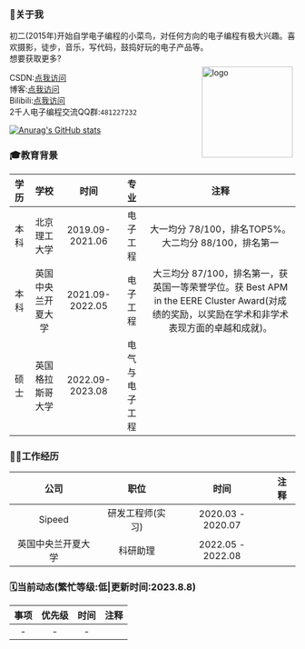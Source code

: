 <!--
 * @Author: Chengsen Dong 1034029664@qq.com
 * @Date: 2022-07-31 15:02:09
 * @LastEditors: Chengsen Dong 1034029664@qq.com
 * @LastEditTime: 2023-08-08 20:53:56
 * @FilePath: /xddcore/README.md
 * @Description: 这是默认设置,请设置`customMade`, 打开koroFileHeader查看配置 进行设置: https://github.com/OBKoro1/koro1FileHeader/wiki/%E9%85%8D%E7%BD%AE
-->
### 👋关于我
初二(2015年)开始自学电子编程的小菜鸟，对任何方向的电子编程有极大兴趣。喜欢摄影，徒步，音乐，写代码，鼓捣好玩的电子产品等。<br>
想要获取更多?<br>
<img src="https://github-readme-stats.vercel.app/api/top-langs/?username=xddcore&layout=compact" alt="logo" height="160" align="right" style="margin: 5px; margin-bottom: 20px;" />

CSDN:[点我访问](https://blog.csdn.net/qq_36229876)<br>
博客:[点我访问](http://www.chiselos.com)<br>
Bilibili:[点我访问](https://space.bilibili.com/12844784)<br>
2千人电子编程交流QQ群:`481227232`<br>

[![Anurag's GitHub stats](https://github-readme-stats.vercel.app/api?username=xddcore&show_icons=true)](https://github.com/anuraghazra/github-readme-stats)


### 🎓教育背景
|学历|学校|时间|专业|注释|
|:----:|:----:|:----:|:----:|:----:|
|本科|北京理工大学|2019.09-2021.06|电子工程|大一均分 78/100，排名TOP5%。大二均分 88/100，排名第一|
|本科|英国中央兰开夏大学|2021.09-2022.05|电子工程|大三均分 87/100，排名第一，获英国一等荣誉学位。获 Best APM in the EERE Cluster Award(对成绩的奖励，以奖励在学术和非学术表现方面的卓越和成就)。|
|硕士|英国格拉斯哥大学|2022.09-2023.08|电气与电子工程||

### 🧑‍💻工作经历
|公司|职位|时间|注释|
|:----:|:----:|:----:|:----:|
|Sipeed|研发工程师(实习)|2020.03 - 2020.07||
|英国中央兰开夏大学|科研助理|2022.05 - 2022.08||

### 🗓当前动态(繁忙等级:低|更新时间:2023.8.8)
|事项|优先级|时间|注释|
|:----:|:----:|:----:|:----:|
|-|-|-||


<!--
**xddcore/xddcore** is a ✨ _special_ ✨ repository because its `README.md` (this file) appears on your GitHub profile.

Here are some ideas to get you started:

- 🔭 I’m currently working on ...
- 🌱 I’m currently learning ...
- 👯 I’m looking to collaborate on ...
- 🤔 I’m looking for help with ...
- 💬 Ask me about ...
- 📫 How to reach me: ...
- 😄 Pronouns: ...
- ⚡ Fun fact: ...
-->
